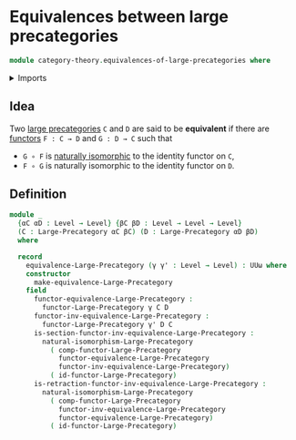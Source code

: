 # Equivalences between large precategories

```agda
module category-theory.equivalences-of-large-precategories where
```

<details><summary>Imports</summary>

```agda
open import category-theory.functors-large-precategories
open import category-theory.large-precategories
open import category-theory.natural-isomorphisms-functors-large-precategories

open import foundation.universe-levels
```

</details>

## Idea

Two [large precategories](category-theory.large-precategories.md) `C` and `D`
are said to be **equivalent** if there are
[functors](category-theory.functors-large-precategories.md) `F : C → D` and
`G : D → C` such that

- `G ∘ F` is
  [naturally isomorphic](category-theory.natural-isomorphisms-functors-large-precategories.md)
  to the identity functor on `C`,
- `F ∘ G` is naturally isomorphic to the identity functor on `D`.

## Definition

```agda
module _
  {αC αD : Level → Level} {βC βD : Level → Level → Level}
  (C : Large-Precategory αC βC) (D : Large-Precategory αD βD)
  where

  record
    equivalence-Large-Precategory (γ γ' : Level → Level) : UUω where
    constructor
      make-equivalence-Large-Precategory
    field
      functor-equivalence-Large-Precategory :
        functor-Large-Precategory γ C D
      functor-inv-equivalence-Large-Precategory :
        functor-Large-Precategory γ' D C
      is-section-functor-inv-equivalence-Large-Precategory :
        natural-isomorphism-Large-Precategory
          ( comp-functor-Large-Precategory
            functor-equivalence-Large-Precategory
            functor-inv-equivalence-Large-Precategory)
          ( id-functor-Large-Precategory)
      is-retraction-functor-inv-equivalence-Large-Precategory :
        natural-isomorphism-Large-Precategory
          ( comp-functor-Large-Precategory
            functor-inv-equivalence-Large-Precategory
            functor-equivalence-Large-Precategory)
          ( id-functor-Large-Precategory)
```
